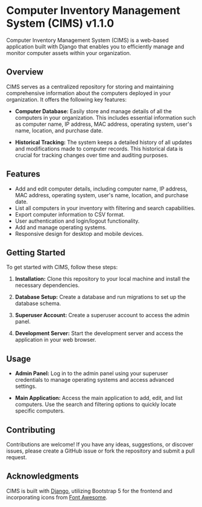 # Computer Inventory Management System (CIMS) v1.1.0
Computer Inventory Management System (CIMS) is a web-based application built with Django that enables you to efficiently manage and monitor computer assets within your organization.

## Overview
CIMS serves as a centralized repository for storing and maintaining comprehensive information about the computers deployed in your organization. It offers the following key features:

- **Computer Database:** Easily store and manage details of all the computers in your organization. This includes essential information such as computer name, IP address, MAC address, operating system, user's name, location, and purchase date.

- **Historical Tracking:** The system keeps a detailed history of all updates and modifications made to computer records. This historical data is crucial for tracking changes over time and auditing purposes.

  
## Features

- Add and edit computer details, including computer name, IP address, MAC address, operating system, user's name, location, and purchase date.
- List all computers in your inventory with filtering and search capabilities.
- Export computer information to CSV format.
- User authentication and login/logout functionality.
- Add and manage operating systems.
- Responsive design for desktop and mobile devices.


## Getting Started

To get started with CIMS, follow these steps:

1. **Installation:** Clone this repository to your local machine and install the necessary dependencies.

2. **Database Setup:** Create a database and run migrations to set up the database schema.

3. **Superuser Account:** Create a superuser account to access the admin panel.

4. **Development Server:** Start the development server and access the application in your web browser.

## Usage

- **Admin Panel:** Log in to the admin panel using your superuser credentials to manage operating systems and access advanced settings.

- **Main Application:** Access the main application to add, edit, and list computers. Use the search and filtering options to quickly locate specific computers.


## Contributing
Contributions are welcome! If you have any ideas, suggestions, or discover issues, please create a GitHub issue or fork the repository and submit a pull request.

## Acknowledgments

CIMS is built with [Django](https://www.djangoproject.com/), utilizing Bootstrap 5 for the frontend and incorporating icons from [Font Awesome](https://fontawesome.com/).
